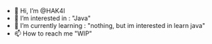 - 👋 Hi, I’m @HAK4I
- 👀 I’m interested in : "Java"
- 🌱 I’m currently learning : "nothing, but im interested in learn java"
- 📫 How to reach me "WIP"

<!---
HAK4I/HAK4I is a ✨ special ✨ repository because its `README.md` (this file) appears on your GitHub profile.
You can click the Preview link to take a look at your changes.
--->
